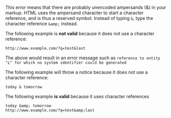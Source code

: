 This error means that there are probably unencoded ampersands (&) in your markup.  HTML uses the ampersand character to start a character reference, and is thus a reserved symbol.  Instead of typing `&`, type the character reference `&amp;` instead.


The following example is **not valid** because it does not use a character reference:

```
http://www.example.com/?q=test&last
```

The above would result in an error message such as `reference to entity "L" for which no system identifier could be generated`

The following example will throw a notice because it does not use a character reference:

```
today & tomorrow
```

The following example **is valid** because it uses character references

```
today &amp; tomorrow
http://www.example.com/?q=test&amp;last
```

